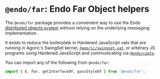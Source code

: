 # `@endo/far`: Endo Far Object helpers

The `@endo/far` package provides a convenient way to use the Endo
[distributed objects system](https://docs.agoric.com/guides/js-programming/)
without relying on the underlying messaging implementation.

It exists to reduce the boilerplate in Hardened JavaScript vats that are running
in Agoric's SwingSet kernel,
[`@agoric/swingset-vat`](https://github.com/Agoric/agoric-sdk/tree/master/packages/SwingSet),
or arbitrary JS programs using Hardened JavaScript and communicating via
[`@endo/captp`](../captp/README.md).

You can import any of the following from `@endo/far`:

```js
import { E, Far, getInterfaceOf, passStyleOf } from '@endo/far';
```
